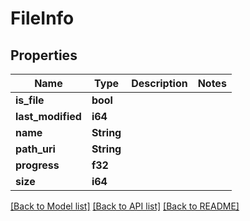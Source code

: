 # FileInfo

## Properties

Name | Type | Description | Notes
------------ | ------------- | ------------- | -------------
**is_file** | **bool** |  | 
**last_modified** | **i64** |  | 
**name** | **String** |  | 
**path_uri** | **String** |  | 
**progress** | **f32** |  | 
**size** | **i64** |  | 

[[Back to Model list]](../README.md#documentation-for-models) [[Back to API list]](../README.md#documentation-for-api-endpoints) [[Back to README]](../README.md)


